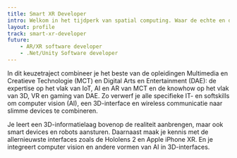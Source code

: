 ```yaml
---
title: Smart XR Developer
intro: Welkom in het tijdperk van spatial computing. Waar de echte en de virtuele versmelten tot een rijkere en betere ervaring voor iedereen. Als eerste profiel in Vlaanderen word je klaargestoomd voor het tijdperk waarin innovatieve Extended Reality interfaces on-the-job-training, medische interventies en mobiliteit naar een ander niveau zullen brengen.
layout: profile
track: smart-xr-developer
future:
    - AR/XR software developer
    - .Net/Unity Software developer
---
```


In dit keuzetraject combineer je het beste van de opleidingen Multimedia en Creatieve Technologie (MCT) en Digital Arts en Entertainment (DAE): de expertise op het vlak van IoT, AI en AR van MCT en de knowhow op het vlak van 3D, VR en gaming van DAE. Zo verwerf je alle specifieke IT- en softskills om computer vision (AI), een 3D-interface en wireless communicatie naar slimme devices te combineren.

Je leert een 3D-informatielaag bovenop de realiteit aanbrengen, maar ook smart devices en robots aansturen. Daarnaast maak je kennis met de allernieuwste interfaces zoals de Hololens 2 en Apple iPhone XR. En je integreert computer vision en andere vormen van AI in 3D-interfaces.
